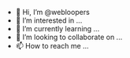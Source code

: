 - 👋 Hi, I’m @webloopers
- 👀 I’m interested in ...
- 🌱 I’m currently learning ...
- 💞️ I’m looking to collaborate on ...
- 📫 How to reach me ...

<!---
webloopers/webloopers is a ✨ special ✨ repository because its `README.md` (this file) appears on your GitHub profile.
You can click the Preview link to take a look at your changes.
--->
